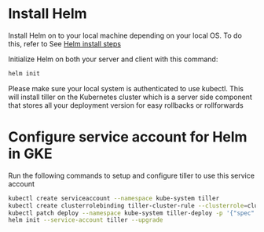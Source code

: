# Install Helm 

Install Helm on to your local machine depending on your local OS. To do this, refer to See [Helm install steps](https://docs.helm.sh/using_helm/#installing-helm) 

Initialize Helm on both your server and client with this command:
```sh
helm init
```
Please make sure your local system is authenticated to use kubectl.
This will install tiller on the Kubernetes cluster which is a server side component that stores all your deployment version for easy rollbacks or rollforwards

# Configure service account for Helm in GKE



Run the following commands to setup and configure tiller to use this service account

```sh
kubectl create serviceaccount --namespace kube-system tiller
kubectl create clusterrolebinding tiller-cluster-rule --clusterrole=cluster-admin --serviceaccount=kube-system:tiller
kubectl patch deploy --namespace kube-system tiller-deploy -p '{"spec":{"template":{"spec":{"serviceAccount":"tiller"}}}}'
helm init --service-account tiller --upgrade
```